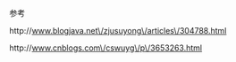 参考

http:\/\/www.blogjava.net\/zjusuyong\/articles\/304788.html

http:\/\/www.cnblogs.com\/cswuyg\/p\/3653263.html

